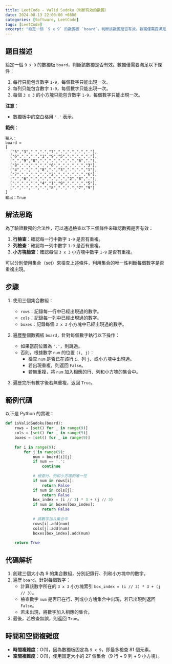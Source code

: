 ```yaml
---
title: LeetCode - Valid Sudoku（判斷有效的數獨）
date: 2024-08-13 22:00:00 +0800
categories: [Software, LeetCode]
tags: [LeetCode] 
excerpt: "給定一個 `9 x 9` 的數獨板 `board`，判斷該數獨是否有效。數獨僅需要滿足以下條件"
---
```


## 題目描述
給定一個 `9 x 9` 的數獨板 `board`，判斷該數獨是否有效。數獨僅需要滿足以下條件：
1. 每行只能包含數字 `1-9`，每個數字只能出現一次。
2. 每列只能包含數字 `1-9`，每個數字只能出現一次。
3. 每個 `3 x 3` 的小方塊只能包含數字 `1-9`，每個數字只能出現一次。

**注意**：
- 數獨板中的空白格用 `'.'` 表示。

**範例**：

```
輸入：
board = 
[
  ["5","3",".",".","7",".",".",".","."],
  ["6",".",".","1","9","5",".",".","."],
  [".","9","8",".",".",".",".","6","."],
  ["8",".",".",".","6",".",".",".","3"],
  ["4",".",".","8",".","3",".",".","1"],
  ["7",".",".",".","2",".",".",".","6"],
  [".","6",".",".",".",".","2","8","."],
  [".",".",".","4","1","9",".",".","5"],
  [".",".",".",".","8",".",".","7","9"]
]
輸出：True
```

## 解法思路
為了驗證數獨的合法性，可以通過檢查以下三個條件來確認數獨是否有效：
1. **行檢查**：確認每一行中數字 `1-9` 是否有重複。
2. **列檢查**：確認每一列中數字 `1-9` 是否有重複。
3. **小方塊檢查**：確認每個 `3 x 3` 小方塊中數字 `1-9` 是否有重複。

可以分別使用集合（set）來檢查上述條件，利用集合的唯一性判斷每個數字是否重複出現。

## 步驟
1. 使用三個集合數組：
   - `rows`：記錄每一行中已經出現過的數字。
   - `cols`：記錄每一列中已經出現過的數字。
   - `boxes`：記錄每個 `3 x 3` 小方塊中已經出現過的數字。
   
2. 遍歷整個數獨板 `board`，針對每個數字執行以下操作：
   - 如果當前位置為 `'.'`，則跳過。
   - 否則，根據數字 `num` 的位置 `(i, j)`：
     - 檢查 `num` 是否已在該行 `i`、列 `j`、或小方塊中出現過。
     - 若出現重複，則返回 `False`。
     - 若無重複，將 `num` 加入相應的行、列和小方塊的集合中。
   
3. 遍歷完所有數字後若無重複，返回 `True`。

## 範例代碼
以下是 Python 的實現：

```python
def isValidSudoku(board):
    rows = [set() for _ in range(9)]
    cols = [set() for _ in range(9)]
    boxes = [set() for _ in range(9)]
    
    for i in range(9):
        for j in range(9):
            num = board[i][j]
            if num == '.':
                continue
            
            # 檢查行、列和小方塊的唯一性
            if num in rows[i]:
                return False
            if num in cols[j]:
                return False
            box_index = (i // 3) * 3 + (j // 3)
            if num in boxes[box_index]:
                return False
            
            # 將數字加入集合中
            rows[i].add(num)
            cols[j].add(num)
            boxes[box_index].add(num)
    
    return True
```

## 代碼解析
1. 創建三個大小為 9 的集合數組，分別記錄行、列和小方塊中的數字。
2. 遍歷 `board`，針對每個數字：
   - 計算該數字所在的 `3 x 3` 小方塊索引 `box_index = (i // 3) * 3 + (j // 3)`。
   - 檢查數字 `num` 是否已在行、列或小方塊集合中出現，若已出現則返回 `False`。
   - 若未出現，將數字加入相應的集合。
3. 最後，若檢查無誤，則返回 `True`。

## 時間和空間複雜度
- **時間複雜度**：O(1)，因為數獨板固定為 `9 x 9`，即最多檢查 81 個元素。
- **空間複雜度**：O(1)，使用固定大小的 27 個集合（9 行 + 9 列 + 9 小方塊）。
